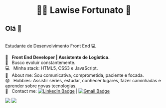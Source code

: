 <h1 align="center"> 👩‍💻 Lawise Fortunato 🚀</h1>
 
## Olá 👋

<br/> Estudante de Desenvolvimento Front End :computer:

 :rocket:  &nbsp; **Front End Developer | Assistente de Logística.**
 <br/> :purple_heart: &nbsp; Busco evoluir constantemente.
 <br/> :computer: &nbsp; Minha stack: HTML5, CSS3 e JavaScript.
 <br/> 💬  &nbsp; About me: Sou comunicativa, comprometida, paciente e focada. 
 <br/> :sunglasses: &nbsp; Hobbies:  Assistir séries, estudar, conhecer lugares, fazer caminhadas e aprender sobre novas tecnologias.
 <br/> :email: &nbsp; Contact me: [![Linkedin Badge](https://img.shields.io/badge/-LawiseFortunato-blue?style=flat-square&logo=Linkedin&logoColor=white&link=www.linkedin.com/in/lawise-fortunato)](https://www.linkedin.com/in/lawise-fortunato/) 
| 
[![Gmail Badge](https://img.shields.io/badge/-lawisegh@gmail.com-c14438?style=flat-square&logo=Gmail&logoColor=white&link=mailto:lawisegh@gmail.com)](mailto:lawisegh@gmail.com)

<div>
  <img src="https://github-readme-stats.vercel.app/api?username=fortunatolawise&show_icons=true&theme=midnight-purple"/>
  <img align="top"src="https://github-readme-stats.vercel.app/api/top-langs/?username=fortunatolawise&layout=compact&hide=shell&theme=midnight-purple"/>
</div>
